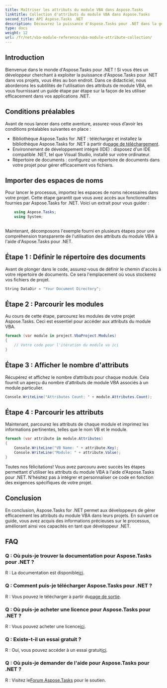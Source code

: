 ```yaml
---
title: Maîtriser les attributs du module VBA dans Aspose.Tasks
linktitle: Collection d'attributs du module VBA dans Aspose.Tasks
second_title: API Aspose.Tasks .NET
description: Découvrez la puissance d'Aspose.Tasks pour .NET dans la gestion des attributs du module VBA. Améliorez vos projets .NET sans effort. Télécharger maintenant! #Aspose #Tâches #MS Project
type: docs
weight: 12
url: /fr/net/vba-module-reference/vba-module-attribute-collection/
---
```

## Introduction
Bienvenue dans le monde d'Aspose.Tasks pour .NET ! Si vous êtes un développeur cherchant à exploiter la puissance d'Aspose.Tasks pour .NET dans vos projets, vous êtes au bon endroit. Dans ce didacticiel, nous aborderons les subtilités de l'utilisation des attributs de module VBA, en vous fournissant un guide étape par étape sur la façon de les utiliser efficacement dans vos applications .NET.
## Conditions préalables
Avant de nous lancer dans cette aventure, assurez-vous d’avoir les conditions préalables suivantes en place :
-  Bibliothèque Aspose.Tasks for .NET : téléchargez et installez la bibliothèque Aspose.Tasks for .NET à partir du[page de téléchargement](https://releases.aspose.com/tasks/net/).
- Environnement de développement intégré (IDE) : disposez d'un IDE compatible .NET, tel que Visual Studio, installé sur votre ordinateur.
- Répertoire de documents : configurez un répertoire de documents dans votre projet pour gérer efficacement vos fichiers.
## Importer des espaces de noms
Pour lancer le processus, importez les espaces de noms nécessaires dans votre projet. Cette étape garantit que vous avez accès aux fonctionnalités fournies par Aspose.Tasks for .NET. Voici un extrait pour vous guider :
```csharp
    using Aspose.Tasks;
    using System;
    
```
Maintenant, décomposons l'exemple fourni en plusieurs étapes pour une compréhension transparente de l'utilisation des attributs du module VBA à l'aide d'Aspose.Tasks pour .NET.
## Étape 1 : Définir le répertoire des documents
Avant de plonger dans le code, assurez-vous de définir le chemin d'accès à votre répertoire de documents. Ce sera l'emplacement où vous stockerez vos fichiers de projet.
```csharp
String DataDir = "Your Document Directory";
```
## Étape 2 : Parcourir les modules
Au cours de cette étape, parcourez les modules de votre projet Aspose.Tasks. Ceci est essentiel pour accéder aux attributs du module VBA.
```csharp
foreach (var module in project.VbaProject.Modules)
{
    // Votre code pour l'itération du module va ici
}
```
## Étape 3 : Afficher le nombre d'attributs
Récupérez et affichez le nombre d’attributs pour chaque module. Cela fournit un aperçu du nombre d'attributs de module VBA associés à un module particulier.
```csharp
Console.WriteLine("Attributes Count: " + module.Attributes.Count);
```
## Étape 4 : Parcourir les attributs
Maintenant, parcourez les attributs de chaque module et imprimez les informations pertinentes, telles que le nom VB et le module.
```csharp
foreach (var attribute in module.Attributes)
{
    Console.WriteLine("VB Name: " + attribute.Key);
    Console.WriteLine("Module: " + attribute.Value);
}
```
Toutes nos félicitations! Vous avez parcouru avec succès les étapes permettant d'utiliser les attributs du module VBA à l'aide d'Aspose.Tasks pour .NET. N'hésitez pas à intégrer et personnaliser ce code en fonction des exigences spécifiques de votre projet.
## Conclusion
En conclusion, Aspose.Tasks for .NET permet aux développeurs de gérer efficacement les attributs du module VBA dans leurs projets. En suivant ce guide, vous avez acquis des informations précieuses sur le processus, améliorant ainsi vos capacités en tant que développeur .NET.
## FAQ
### Q : Où puis-je trouver la documentation pour Aspose.Tasks pour .NET ?
 R : La documentation est disponible[ici](https://reference.aspose.com/tasks/net/).
### Q : Comment puis-je télécharger Aspose.Tasks pour .NET ?
 R : Vous pouvez le télécharger à partir du[page de sortie](https://releases.aspose.com/tasks/net/).
### Q : Où puis-je acheter une licence pour Aspose.Tasks pour .NET ?
 R : Vous pouvez acheter une licence[ici](https://purchase.aspose.com/buy).
### Q : Existe-t-il un essai gratuit ?
 R : Oui, vous pouvez accéder à un essai gratuit[ici](https://releases.aspose.com/).
### Q : Où puis-je demander de l'aide pour Aspose.Tasks pour .NET ?
 R : Visitez le[Forum Aspose.Tasks](https://forum.aspose.com/c/tasks/15) pour le soutien.